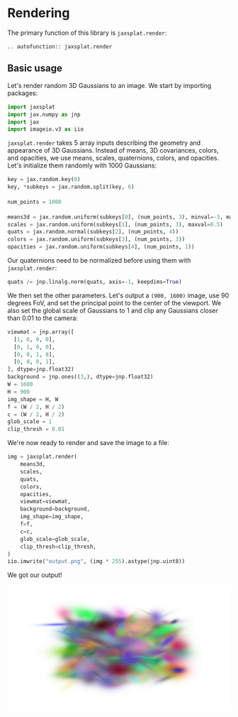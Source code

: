 # Rendering

The primary function of this library is `jaxsplat.render`:

```{eval-rst}
.. autofunction:: jaxsplat.render
```

## Basic usage

Let's render random 3D Gaussians to an image.
We start by importing packages:

```python
import jaxsplat
import jax.numpy as jnp
import jax
import imageio.v3 as iio
```

`jaxsplat.render` takes 5 array inputs describing the geometry and appearance of 3D Gaussians.
Instead of means, 3D covariances, colors, and opacities, we use means, scales, quaternions, colors, and opacities.
Let's initialize them randomly with 1000 Gaussians:

```python
key = jax.random.key(0)
key, *subkeys = jax.random.split(key, 6)

num_points = 1000

means3d = jax.random.uniform(subkeys[0], (num_points, 3), minval=-3, maxval=3)
scales = jax.random.uniform(subkeys[1], (num_points, 3), maxval=0.5)
quats = jax.random.normal(subkeys[2], (num_points, 4))
colors = jax.random.uniform(subkeys[3], (num_points, 3))
opacities = jax.random.uniform(subkeys[4], (num_points, 1))
```

Our quaternions need to be normalized before using them with `jaxsplat.render`:

```python
quats /= jnp.linalg.norm(quats, axis=-1, keepdims=True)
```

We then set the other parameters. Let's output a `(900, 1600)` image, use 90 degrees FoV, and set the principal point to the center of the viewport.
We also set the global scale of Gaussians to 1 and clip any Gaussians closer than 0.01 to the camera:

```python
viewmat = jnp.array([
  [1, 0, 0, 0],
  [0, 1, 0, 0],
  [0, 0, 1, 8],
  [0, 0, 0, 1],
], dtype=jnp.float32)
background = jnp.ones((3,), dtype=jnp.float32)
W = 1600
H = 900
img_shape = H, W
f = (W / 2, H / 2)
c = (W / 2, H / 2)
glob_scale = 1
clip_thresh = 0.01
```

We're now ready to render and save the image to a file:

```python
img = jaxsplat.render(
    means3d,
    scales,
    quats,
    colors,
    opacities,
    viewmat=viewmat,
    background=background,
    img_shape=img_shape,
    f=f,
    c=c,
    glob_scale=glob_scale,
    clip_thresh=clip_thresh,
)
iio.imwrite("output.png", (img * 255).astype(jnp.uint8))
```

We got our output!

![](./random-output.png)
